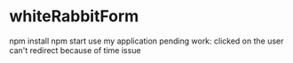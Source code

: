 # whiteRabbitForm

npm install
npm start
use my application
pending work:
clicked on the user can't redirect because of time issue
